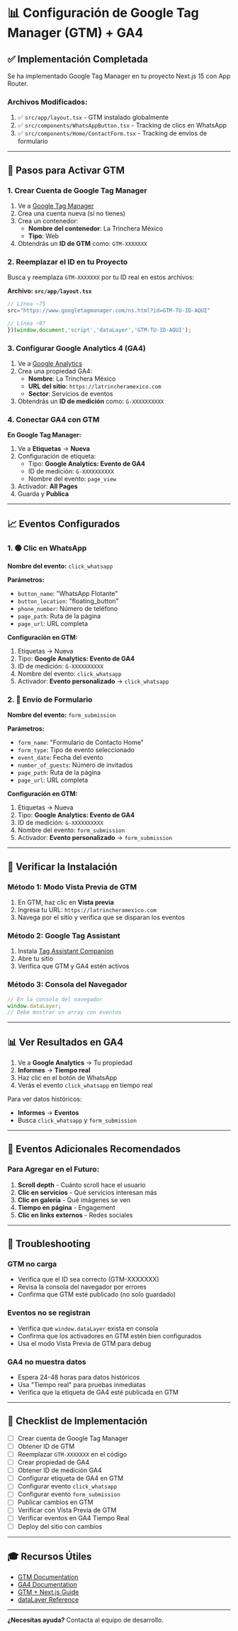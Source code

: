# 📊 Configuración de Google Tag Manager (GTM) + GA4

## ✅ Implementación Completada

Se ha implementado Google Tag Manager en tu proyecto Next.js 15 con App Router.

### Archivos Modificados:

1. ✅ `src/app/layout.tsx` - GTM instalado globalmente
2. ✅ `src/components/WhatsAppButton.tsx` - Tracking de clics en WhatsApp
3. ✅ `src/components/Home/ContactForm.tsx` - Tracking de envíos de formulario

---

## 🚀 Pasos para Activar GTM

### 1. Crear Cuenta de Google Tag Manager

1. Ve a [Google Tag Manager](https://tagmanager.google.com/)
2. Crea una cuenta nueva (si no tienes)
3. Crea un contenedor:
   - **Nombre del contenedor**: La Trinchera México
   - **Tipo**: Web
4. Obtendrás un **ID de GTM** como: `GTM-XXXXXXX`

### 2. Reemplazar el ID en tu Proyecto

Busca y reemplaza `GTM-XXXXXXX` por tu ID real en estos archivos:

**Archivo: `src/app/layout.tsx`**

```typescript
// Línea ~75
src="https://www.googletagmanager.com/ns.html?id=GTM-TU-ID-AQUI"

// Línea ~97
})(window,document,'script','dataLayer','GTM-TU-ID-AQUI');
```

### 3. Configurar Google Analytics 4 (GA4)

1. Ve a [Google Analytics](https://analytics.google.com/)
2. Crea una propiedad GA4:
   - **Nombre**: La Trinchera México
   - **URL del sitio**: `https://latrincheramexico.com`
   - **Sector**: Servicios de eventos
3. Obtendrás un **ID de medición** como: `G-XXXXXXXXXX`

### 4. Conectar GA4 con GTM

**En Google Tag Manager:**

1. Ve a **Etiquetas** → **Nueva**
2. Configuración de etiqueta:
   - Tipo: **Google Analytics: Evento de GA4**
   - ID de medición: `G-XXXXXXXXXX`
   - Nombre del evento: `page_view`
3. Activador: **All Pages**
4. Guarda y **Publica**

---

## 📈 Eventos Configurados

### 1. 🟢 Clic en WhatsApp

**Nombre del evento:** `click_whatsapp`

**Parámetros:**

- `button_name`: "WhatsApp Flotante"
- `button_location`: "floating_button"
- `phone_number`: Número de teléfono
- `page_path`: Ruta de la página
- `page_url`: URL completa

**Configuración en GTM:**

1. Etiquetas → Nueva
2. Tipo: **Google Analytics: Evento de GA4**
3. ID de medición: `G-XXXXXXXXXX`
4. Nombre del evento: `click_whatsapp`
5. Activador: **Evento personalizado** → `click_whatsapp`

### 2. 📝 Envío de Formulario

**Nombre del evento:** `form_submission`

**Parámetros:**

- `form_name`: "Formulario de Contacto Home"
- `form_type`: Tipo de evento seleccionado
- `event_date`: Fecha del evento
- `number_of_guests`: Número de invitados
- `page_path`: Ruta de la página
- `page_url`: URL completa

**Configuración en GTM:**

1. Etiquetas → Nueva
2. Tipo: **Google Analytics: Evento de GA4**
3. ID de medición: `G-XXXXXXXXXX`
4. Nombre del evento: `form_submission`
5. Activador: **Evento personalizado** → `form_submission`

---

## 🧪 Verificar la Instalación

### Método 1: Modo Vista Previa de GTM

1. En GTM, haz clic en **Vista previa**
2. Ingresa tu URL: `https://latrincheramexico.com`
3. Navega por el sitio y verifica que se disparan los eventos

### Método 2: Google Tag Assistant

1. Instala [Tag Assistant Companion](https://chrome.google.com/webstore/detail/tag-assistant-companion/jmekfmbnaedfebfnmakmokmlfpblbfdm)
2. Abre tu sitio
3. Verifica que GTM y GA4 estén activos

### Método 3: Consola del Navegador

```javascript
// En la consola del navegador
window.dataLayer;
// Debe mostrar un array con eventos
```

---

## 📊 Ver Resultados en GA4

1. Ve a **Google Analytics** → Tu propiedad
2. **Informes** → **Tiempo real**
3. Haz clic en el botón de WhatsApp
4. Verás el evento `click_whatsapp` en tiempo real

Para ver datos históricos:

- **Informes** → **Eventos**
- Busca `click_whatsapp` y `form_submission`

---

## 🎯 Eventos Adicionales Recomendados

### Para Agregar en el Futuro:

1. **Scroll depth** - Cuánto scroll hace el usuario
2. **Clic en servicios** - Qué servicios interesan más
3. **Clic en galería** - Qué imágenes se ven
4. **Tiempo en página** - Engagement
5. **Clic en links externos** - Redes sociales

---

## 🔧 Troubleshooting

### GTM no carga

- Verifica que el ID sea correcto (GTM-XXXXXXX)
- Revisa la consola del navegador por errores
- Confirma que GTM esté publicado (no solo guardado)

### Eventos no se registran

- Verifica que `window.dataLayer` exista en consola
- Confirma que los activadores en GTM estén bien configurados
- Usa el modo Vista Previa de GTM para debug

### GA4 no muestra datos

- Espera 24-48 horas para datos históricos
- Usa "Tiempo real" para pruebas inmediatas
- Verifica que la etiqueta de GA4 esté publicada en GTM

---

## 📝 Checklist de Implementación

- [ ] Crear cuenta de Google Tag Manager
- [ ] Obtener ID de GTM
- [ ] Reemplazar `GTM-XXXXXXX` en el código
- [ ] Crear propiedad de GA4
- [ ] Obtener ID de medición GA4
- [ ] Configurar etiqueta de GA4 en GTM
- [ ] Configurar evento `click_whatsapp`
- [ ] Configurar evento `form_submission`
- [ ] Publicar cambios en GTM
- [ ] Verificar con Vista Previa de GTM
- [ ] Verificar eventos en GA4 Tiempo Real
- [ ] Deploy del sitio con cambios

---

## 🎓 Recursos Útiles

- [GTM Documentation](https://support.google.com/tagmanager)
- [GA4 Documentation](https://support.google.com/analytics)
- [GTM + Next.js Guide](https://nextjs.org/docs/app/building-your-application/optimizing/third-party-libraries)
- [dataLayer Reference](https://developers.google.com/tag-platform/tag-manager/datalayer)

---

**¿Necesitas ayuda?** Contacta al equipo de desarrollo.
